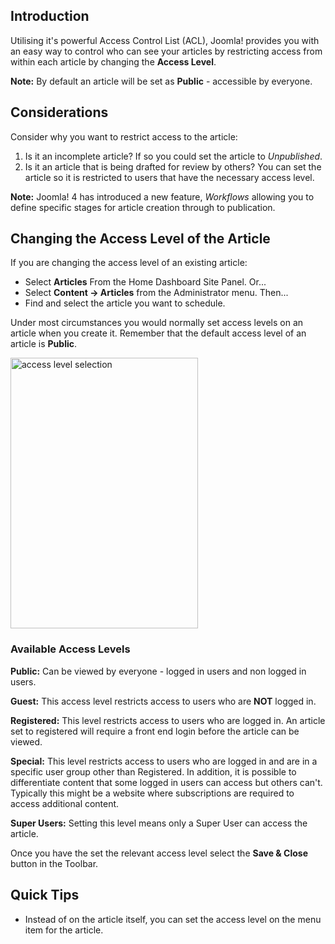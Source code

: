 <!-- Filename: J4.x:Restricting_access_to_an_Article / Display title: Restrict Access to an Article -->

## Introduction

Utilising it's powerful Access Control List (ACL), Joomla! provides you
with an easy way to control who can see your articles by restricting
access from within each article by changing the **Access Level**.

**Note:** By default an article will be set as **Public** - accessible
by everyone.

## Considerations

Consider why you want to restrict access to the article:

1.  Is it an incomplete article? If so you could set the article to
    *Unpublished*.
2.  Is it an article that is being drafted for review by others? You can
    set the article so it is restricted to users that have the necessary
    access level.

**Note:** Joomla! 4 has introduced a new feature, *Workflows* allowing
you to define specific stages for article creation through to publication.

## Changing the Access Level of the Article

If you are changing the access level of an existing article:

- Select **Articles** From the Home Dashboard Site Panel. Or...
- Select **Content → Articles** from the Administrator menu. Then...
- Find and select the article you want to schedule.

Under most circumstances you would normally set access levels on an
article when you create it. Remember that the default access level of an
article is **Public**.

<img
src="https://docs.joomla.org/images/thumb/c/c1/J4.x_article_access_levels-en.png/300px-J4.x_article_access_levels-en.png"
class="thumbborder" decoding="async"
srcset="https://docs.joomla.org/images/c/c1/J4.x_article_access_levels-en.png 1.5x"
data-file-width="442" data-file-height="638" width="300" height="433"
alt="access level selection" />

### Available Access Levels

**Public:** Can be viewed by everyone - logged in users and non logged
in users.

**Guest:** This access level restricts access to users who are **NOT**
logged in.

**Registered:** This level restricts access to users who are logged in.
An article set to registered will require a front end login before the
article can be viewed.

**Special:** This level restricts access to users who are logged in and
are in a specific user group other than Registered. In addition, it is
possible to differentiate content that some logged in users can access
but others can't. Typically this might be a website where subscriptions
are required to access additional content.

**Super Users:** Setting this level means only a Super User can access
the article.

Once you have the set the relevant access level select the
**Save & Close** button in the Toolbar.

## Quick Tips

- Instead of on the article itself, you can set the access level on the
  menu item for the article.
